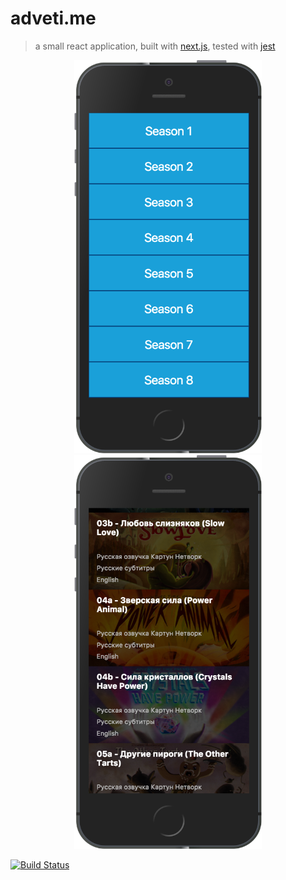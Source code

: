 # adveti.me

> a small react application, built with [next.js](https://github.com/zeit/next.js), tested with [jest](https://github.com/facebook/jest)

<p align='center'>
<img src="/screenshots/screenshot-1.png" alt="landing page" width="300" /> <img src="/screenshots/screenshot-2.png" alt="season page" width="300">
</p>

[![Build Status](https://travis-ci.org/agudulin/adveti.me.svg?branch=master)](https://travis-ci.org/agudulin/adveti.me)
